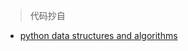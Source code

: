 > 代码抄自 
- [python data structures and algorithms](https://github.com/PegasusWang/python_data_structures_and_algorithms)
